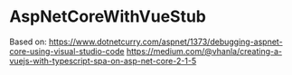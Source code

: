 # AspNetCoreWithVueStub

Based on:
https://www.dotnetcurry.com/aspnet/1373/debugging-aspnet-core-using-visual-studio-code
https://medium.com/@vhanla/creating-a-vuejs-with-typescript-spa-on-asp-net-core-2-1-5
